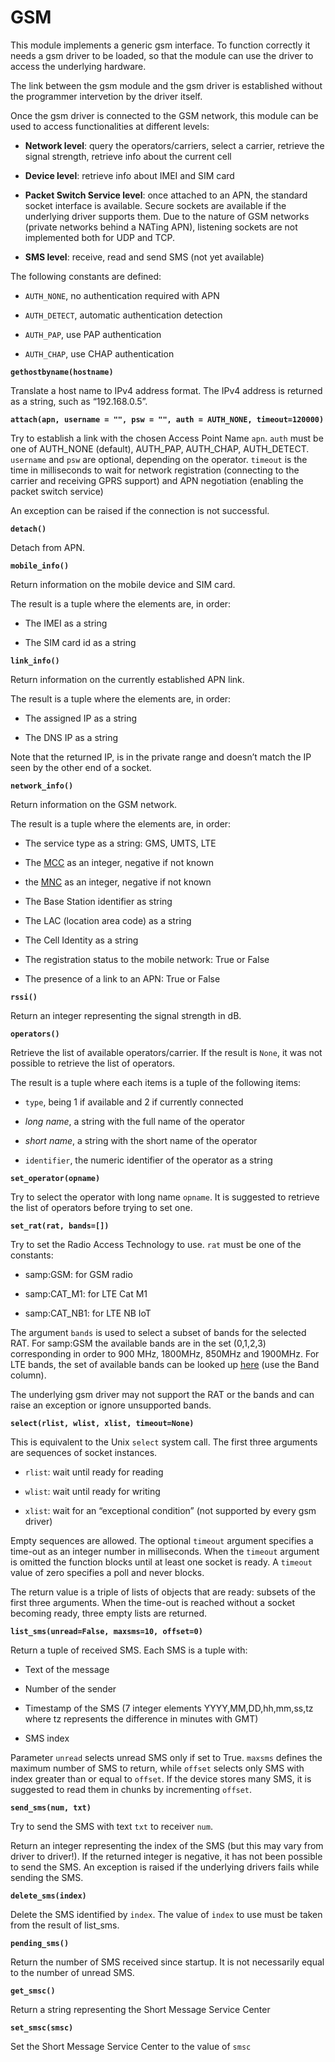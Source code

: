 # GSM

This module implements a generic gsm interface.
To function correctly it needs a gsm driver to be loaded, so that the module can use
the driver to access the underlying hardware.

The link between the gsm module and the gsm driver is established without the programmer
intervetion by the driver itself.

Once the gsm driver is connected to the GSM network, this module can be used to access functionalities at different levels:


* **Network level**: query the operators/carriers, select a carrier, retrieve the signal strength, retrieve info about the current cell


* **Device level**: retrieve info about IMEI and SIM card


* **Packet Switch Service level**: once attached to an APN, the standard socket interface is available. Secure sockets are available if the underlying driver supports them. Due to the nature of GSM networks (private networks behind a NATing APN), listening sockets are not implemented both for UDP and TCP.


* **SMS level**: receive, read and send SMS (not yet available)

The following constants are defined:


* `AUTH_NONE`, no authentication required with APN


* `AUTH_DETECT`, automatic authentication detection


* `AUTH_PAP`, use PAP authentication


* `AUTH_CHAP`, use CHAP authentication


**`gethostbyname(hostname)`**

Translate a host name to IPv4 address format. The IPv4 address is returned as a string, such as “192.168.0.5”.


**`attach(apn, username = "", psw = "", auth = AUTH_NONE, timeout=120000)`**

Try to establish a link with the chosen Access Point Name ```apn```.
```auth``` must be one of AUTH_NONE (default), AUTH_PAP, AUTH_CHAP, AUTH_DETECT.
```username``` and ```psw``` are optional, depending on the operator.
```timeout``` is the time in milliseconds to wait for network registration (connecting to the carrier and receiving GPRS support) and APN negotiation (enabling the packet switch service)

An exception can be raised if the connection is not successful.


**`detach()`**

Detach from APN.


**`mobile_info()`**

Return information on the mobile device and SIM card.

The result is a tuple where the elements are, in order:


* The IMEI as a string


* The SIM card id as a string


**`link_info()`**

Return information on the currently established APN link.

The result is a tuple where the elements are, in order:


* The assigned IP as a string


* The DNS IP as a string

Note that the returned IP, is in the private range and doesn’t match the IP seen by the other end of a socket.


**`network_info()`**

Return information on the GSM network.

The result is a tuple where the elements are, in order:


* The service type as a string: GMS, UMTS, LTE


* The [MCC](http://mcc-mnc.com) as an integer, negative if not known


* the [MNC](http://mcc-mnc.com) as an integer, negative if not known


* The Base Station identifier as string


* The LAC (location area code) as a string


* The Cell Identity as a string


* The registration status to the mobile network: True or False


* The presence of a link to an APN: True or False


**`rssi()`**

Return an integer representing the signal strength in dB.


**`operators()`**

Retrieve the list of available operators/carrier. If the result is `None`, it was not possible to retrieve the list of operators.

The result is a tuple where each items is a tuple of the following items:


* ```type```, being 1 if available and 2 if currently connected


* *long name*, a string with the full name of the operator


* *short name*, a string with the short name of the operator


* ```identifier```, the numeric identifier of the operator as a string


**`set_operator(opname)`**

Try to select the operator with long name ```opname```. It is suggested to retrieve the list of operators before trying to set one.


**`set_rat(rat, bands=[])`**

Try to set the Radio Access Technology to use. `rat` must be one of the constants:


* samp:GSM: for GSM radio


* samp:CAT_M1: for LTE Cat M1


* samp:CAT_NB1: for LTE NB IoT

The argument ```bands``` is used to select a subset of bands for the selected RAT.
For samp:GSM the available bands are in the set (0,1,2,3) corresponding in order to
900 MHz, 1800MHz, 850MHz and 1900MHz.
For LTE bands, the set of available bands can be looked up [here](https://en.wikipedia.org/wiki/LTE_frequency_bands) (use the Band column).

The underlying gsm driver may not support the RAT or the bands and can raise an exception or ignore unsupported bands.


**`select(rlist, wlist, xlist, timeout=None)`**

This is equivalent to the Unix ```select``` system call.
The first three arguments are sequences of socket instances.


* ```rlist```: wait until ready for reading


* ```wlist```: wait until ready for writing


* ```xlist```: wait for an “exceptional condition” (not supported by every gsm driver)

Empty sequences are allowed. The optional ```timeout``` argument specifies a time-out as an integer number
in milliseconds.  When the ```timeout``` argument is omitted the function blocks until
at least one socket is ready.  A ```timeout``` value of zero specifies a
poll and never blocks.

The return value is a triple of lists of objects that are ready: subsets of the
first three arguments.  When the time-out is reached without a socket
becoming ready, three empty lists are returned.


**`list_sms(unread=False, maxsms=10, offset=0)`**

Return a tuple of received SMS. Each SMS is a tuple with:


* Text of the message


* Number of the sender


* Timestamp of the SMS (7 integer elements YYYY,MM,DD,hh,mm,ss,tz where tz represents the difference in minutes with GMT)


* SMS index

Parameter `unread` selects unread SMS only if set to True. `maxsms` defines the maximum number of SMS to return, while `offset` selects only
SMS with index greater than or equal to `offset`. If the device stores many SMS, it is suggested to read them in chunks by incrementing `offset`.


**`send_sms(num, txt)`**

Try to send the SMS with text `txt` to receiver `num`.

Return an integer representing the index of the SMS (but this may vary from driver to driver!).
If the returned integer is negative, it has not been possible to send the SMS. An exception is raised if
the underlying drivers fails while sending the SMS.


**`delete_sms(index)`**

Delete the SMS identified by `index`. The value of `index` to use must be taken from the result of list_sms.


**`pending_sms()`**

Return the number of SMS received since startup. It is not necessarily equal to the number of unread SMS.


**`get_smsc()`**

Return a string representing the Short Message Service Center


**`set_smsc(smsc)`**

Set the Short Message Service Center to the value of `smsc`
<!--stackedit_data:
eyJoaXN0b3J5IjpbMTc1NjQxMDMzNywtMzIyNTExMTk5XX0=
-->